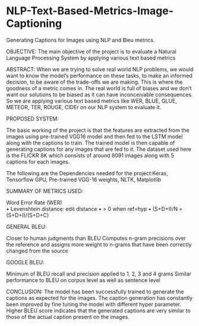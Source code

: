 # NLP-Text-Based-Metrics-Image-Captioning
Generating Captions for Images using NLP and Bleu metrics.

OBJECTIVE:
The main objective of the project is to evaluate a Natural Language Processing  System by applying various text based metrics

ABSTRACT:
When we are trying to solve real world NLP problems, we would want to know the model’s performance on these tasks, 
to make an informed decision, to be aware of the trade-offs we are making. This is where the goodness of a metric comes in. 
The real world is full of biases and we don’t want our solutions to be biased as it can have inconceivable consequences.
So we are applying various text based metrics like WER, BLUE, GLUE, METEOR, TER, ROUGE, CIDEr on our NLP system to evaluate it. 

PROPOSED SYSTEM:

The basic working of the project is that the features are extracted from the images using pre-trained VGG16 model and 
then fed to the LSTM model along with the captions to train. The trained model is then capable of generating captions for any images that are fed to it.
The dataset used here is the FLICKR 8K which consists of around 8091 images along with 5 captions for each images. 

The following are the Dependencies needed for the project:Keras, Tensorflow GPU, Pre-trained VGG-16 weights, NLTK, Matplotlib

SUMMARY OF METRICS USED:

Word Error Rate (WER)  
• Levenshtein distance: edit distance 
• > 0 when ref=hyp
• (S+D+I)/N = (S+D+I)/(S+D+C) 

GENERAL BLEU:

Closer to human judgments than BLEU 
Computes n-gram precisions over the reference and assigns more weight to n-grams that have been correctly changed from the source

GOOGLE BLEU:

Minimum of BLEU recall and precision applied to 1, 2, 3 and 4 grams 
Similar performance to BLEU on corpus level as well as sentence level 

CONCLUSION:
The model has been successfully trained to generate the captions as expected for the images.
The caption generation has constantly been improved by fine tuning the model with different hyper parameter. 
Higher BLEU score indicates that the generated captions are very similar to those of the actual caption present on the images. 



